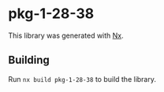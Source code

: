 # pkg-1-28-38

This library was generated with [Nx](https://nx.dev).

## Building

Run `nx build pkg-1-28-38` to build the library.

